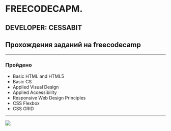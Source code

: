 # **FREECODECAPM.**

## DEVELOPER: CESSABIT

## Прохождения заданий на freecodecamp
___
### Пройдено
+ Basic HTML and HTML5
+ Basic CS
+ Applied Visual Design
+ Applied Accessibility
+ Responsive Web Design Principles
+ CSS Flexbox
+ CSS GRID 
___
![](https://www.meme-arsenal.com/memes/ed6574eddcb59750a67730d1bfc3d7b8.jpg)
